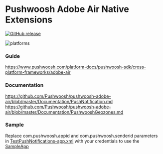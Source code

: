 Pushwoosh Adobe Air Native Extensions
===================================================

[![GitHub release](https://img.shields.io/github/release/Pushwoosh/pushwoosh-adobe-air.svg?style=flat-square)](https://github.com/Pushwoosh/pushwoosh-adobe-air/releases)

![platforms](https://img.shields.io/badge/platforms-Android%20%7C%20iOS-yellowgreen.svg)

### Guide

https://www.pushwoosh.com/platform-docs/pushwoosh-sdk/cross-platform-frameworks/adobe-air

### Documentation

https://github.com/Pushwoosh/pushwoosh-adobe-air/blob/master/Documentation/PushNotification.md  
https://github.com/Pushwoosh/pushwoosh-adobe-air/blob/master/Documentation/PushwooshGeozones.md  


### Sample

Replace com.pushwoosh.appid and com.pushwoosh.senderid parameters in [TestPushNotifications-app.xml](https://github.com/Pushwoosh/pushwoosh-adobe-air/blob/master/PushNotificationsSample/src/TestPushNotifications-app.xml) with your credentials to use the [SampleApp](https://github.com/Pushwoosh/pushwoosh-adobe-air/tree/master/PushNotificationsSample)
